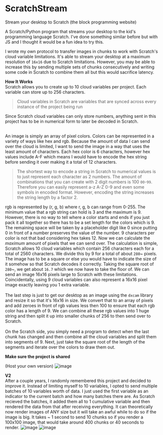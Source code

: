 # ScratchStream
Stream your desktop to Scratch (the block programming website)

A Scratch/Python program that streams your desktop to the kid's programming language Scratch. I've done something similar before but with JS and I thought it would be a fun idea to try this. 

I wrote my own protocol to transfer images in chunks to work with Scratch's cloud variable limitations. It's able to stream your desktop at a maximum resolution of `16x16` due to Scratch limitations. However, you may be able to increase this by sending multiple sets of chunks consecutively and writing some code in Scratch to combine them all but this would sacrifice latency. 

**How It Works**<br>
Scratch allows you to create up to 10 cloud variables per project. Each variable can store up to 256 characters.
> Cloud variables in Scratch are variables that are synced across every instance of the project being run

Since Scratch cloud variables can only store numbers, anything sent in this project has to be in numerical form to later be decoded in Scratch. <br><br>

An image is simply an array of pixel colors. Colors can be represented in a variety of ways like hex and rgb. Because the amount of data I can send over the cloud is limited, I want to send the image in a way that uses the least amount of characters. Each hex color is 6 characters, however hex values include A-F which means I would have to encode the hex string before sending it over making it a total of 12 characters. 
> The shortest way to encode a string in Scratch to numerical values is to just represent each character as 2 numbers. The amount of combinations that you can create with 2 digit numbers is 100 `00`-`99`. Therefore you can easily represent a-z A-Z 0-9 and even some symbols in encoded format. However, encoding the string increases the string length by a factor 2.

rgb is represented by (r, g, b) where r, g, b can range from 0-255. The minimum value that a rgb string can hold is 3 and the maximum is 9. However, there is no way to tell where a color starts and ends if you just pack it all together so there has to be a set length for the colors which is 9. The remaining space will be taken by a placeholder digit like 0 since putting 0 in front of a number preserves the value of the number. 9 characters per color is not that bad considering hex takes 12. Now we can calculate the *maximum* amount of pixels that we can send over. The calculation is simple, Scratch allows 10 cloud variables which contain 256 characters each for a total of 2560 characters. We divide this by 9 for a total of about `280`~ pixels. The image has to be a square or else you would have to indicate the size of it somehow so that Scratch decodes it correctly. Taking the square root of `280`~, we get about `16.7` which we now have to take the floor of. We can send an image 16x16 pixels large to Scratch with these limitations. Coincidentally, using 9 cloud variables can also represent a 16x16 pixel image exactly leaving you 1 extra variable. 
<br><br>
The last step is just to get our desktop as an image using the `dxcam` library and resize it so that it's 16x16 in size. We convert that to an array of pixels and add zeroes in front of rgb values less then 100 to ensure that each rgb color has a length of 9. We can combine all these rgb values into 1 huge string and then split it up into smaller chunks of 256 to then send over to Scratch.
<br><br>
On the Scratch side, you simply need a program to detect when the last chunk has changed and then combine all the cloud variables and split them into segments of 9. Next, just take the square root of the length of the segments and iterate over the colors to draw them out. 

**Make sure the project is shared**

(Host your own version)
![image](https://github.com/wa1ker38552/ScratchStream/assets/100868154/3e009eab-5e76-4c54-a02c-4592b90cbe74)


**V2** <br>
After a couple years, I randomly remembered this project and decided to improve it. Instead of limiting myself to 10 variables, I opted to send multiple batches of 10 variables worth of data. I just used the first variable as an indicator to the current batch and how many batches there are. As Scratch recieved the batches, it added them all to 1 cumulative variable and then rendered the data from that after receiving everything. It can theoretically now render images of ANY size but it will take an awful while to do so if the image is big. It takes ~ 1 second to send 10 chunks so if you render a 100x100 image, that would take around 400 chunks or 40 seconds to render. 
![image](https://github.com/user-attachments/assets/c39831c9-da45-489c-86ff-d73fe4877940)
![image](https://github.com/user-attachments/assets/92ebf4af-8527-42bc-96e5-b5e99cd89714)
